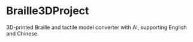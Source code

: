 # Braille3DProject
3D-printed Braille and tactile model converter with AI, supporting English and Chinese.
